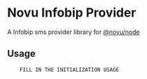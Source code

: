 # Novu Infobip Provider

A Infobip sms provider library for [@novu/node](https://github.com/khulnasoft/teleflow)

## Usage

```javascript
    FILL IN THE INITIALIZATION USAGE
```
